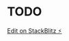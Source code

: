 # TODO

[Edit on StackBlitz ⚡️](https://stackblitz.com/edit/nativescript-stackblitz-templates-hwbgsr)